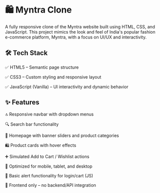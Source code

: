 # 🛍️ Myntra Clone
A fully responsive clone of the Myntra website built using HTML, CSS, and JavaScript. This project mimics the look and feel of India's popular fashion e-commerce platform, Myntra, with a focus on UI/UX and interactivity.



## 🛠️ Tech Stack
✅ HTML5 – Semantic page structure

✅ CSS3 – Custom styling and responsive layout

✅ JavaScript (Vanilla) – UI interactivity and dynamic behavior

## ✨ Features
🔝 Responsive navbar with dropdown menus

🔍 Search bar functionality

👗 Homepage with banner sliders and product categories

🛍️ Product cards with hover effects

➕ Simulated Add to Cart / Wishlist actions

📱 Optimized for mobile, tablet, and desktop

🧾 Basic alert functionality for login/cart (JS)

🚫 Frontend only – no backend/API integration

